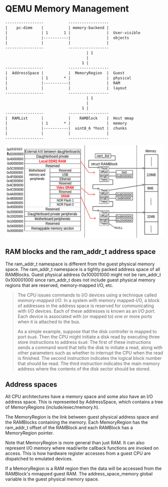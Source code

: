 # QEMU Memory Management

```
-----------------           ------------------
|    pc-dimm    |           | memory-backend |
|               | 1       1 |                |  User-visible
|               |-----------|                |  objects
|               |           |                |
-----------------           ------------------
                                    | 1
                                    |
                                  1 |
-----------------           ------------------
|  AddressSpace |           |  MemoryRegion  |  Guest
|               | 1       * |                |  physical
|               |-----------|                |  RAM
|               |           |                |  layout
-----------------           ------------------
                                    | 1
                                    |
                                  1 |
-----------------           ------------------
|  RAMList      |           |    RAMBlock    |  Host mmap
|               | 1       * |                |  memory
|               |-----------|  uint8_6 *host |  chunks
|               |           |                |
-----------------           ------------------
```

![RAMBlock](ramblock.png)

## RAM blocks and the ram_addr_t address space

The ram_addr_t namespace is different from the guest physical memory space. The ram_addr_t namespace is a tightly packed address space of all RAMBlocks. Guest physical address 0x100001000 might not be ram_addr_t 0x100001000 since ram_addr_t does not include guest physical memory regions that are reserved, memory-mapped I/O, etc.

> The CPU issues commands to I/O devices using a technique called *memory-mapped I/O*. In a system with memory mapped-I/O, a block of addresses in the address space is reserved for communicating with I/O devices. Each of these addresses is known as an *I/O port*. Each device is associated with (or mapped to) one or more ports when it is attached to the bus.
>
> As a simple example, suppose that the disk controller is mapped to port `0xa0`. Then the CPU might initiate a disk read by executing three store instructions to address `0xa0`: The first of these instructions sends a command word that tells the disk to initiate a read, along with other parameters such as whether to interrupt the CPU when the read is finished. The second instruction indicates the logical block number that should be read. The third instruction indicates the main memory address where the contents of the disk sector should be stored.

## Address spaces

All CPU architectures have a memory space and some also have an I/O address space. This is represented by AddressSpace, which contains a tree of MemoryRegions (include/exec/memory.h).

The MemoryRegion is the link between guest physical address space and the RAMBlocks containing the memory. Each MemoryRegion has the ram_addr_t offset of the RAMBlock and each RAMBlock has a MemoryRegion pointer.

Note that MemoryRegion is more general than just RAM. It can also represent I/O memory where read/write callback functions are invoked on access. This is how hardware register accesses from a guest CPU are dispatched to emulated devices.

If a MemoryRegion is a RAM region then the data will be accessed from the RAMBlock's mmapped guest RAM. The address_space_memory global variable is the guest physical memory space.
